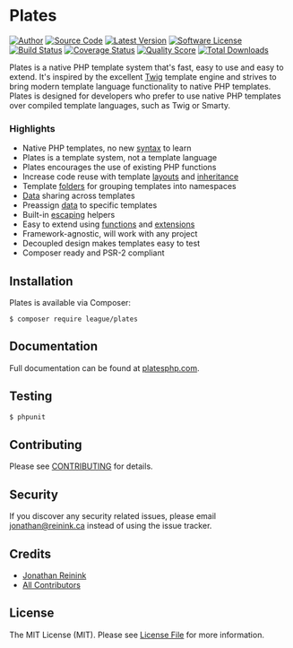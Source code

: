 Plates
======

[![Author](http://img.shields.io/badge/author-@reinink-blue.svg?style=flat-square)](https://twitter.com/reinink)
[![Source Code](http://img.shields.io/badge/source-league/plates-blue.svg?style=flat-square)](https://github.com/thephpleague/plates)
[![Latest Version](https://img.shields.io/github/release/thephpleague/plates.svg?style=flat-square)](https://github.com/thephpleague/plates/releases)
[![Software License](https://img.shields.io/badge/license-MIT-brightgreen.svg?style=flat-square)](LICENSE.md)
[![Build Status](https://img.shields.io/travis/thephpleague/plates/master.svg?style=flat-square)](https://travis-ci.org/thephpleague/plates)
[![Coverage Status](https://img.shields.io/scrutinizer/coverage/g/thephpleague/plates.svg?style=flat-square)](https://scrutinizer-ci.com/g/thephpleague/plates/code-structure)
[![Quality Score](https://img.shields.io/scrutinizer/g/thephpleague/plates.svg?style=flat-square)](https://scrutinizer-ci.com/g/thephpleague/plates)
[![Total Downloads](https://img.shields.io/packagist/dt/league/plates.svg?style=flat-square)](https://packagist.org/packages/league/plates)

Plates is a native PHP template system that's fast, easy to use and easy to extend. It's inspired by the excellent [Twig](http://twig.sensiolabs.org/) template engine and strives to bring modern template language functionality to native PHP templates. Plates is designed for developers who prefer to use native PHP templates over compiled template languages, such as Twig or Smarty.

### Highlights

- Native PHP templates, no new [syntax](http://platesphp.com/templates/syntax/) to learn
- Plates is a template system, not a template language
- Plates encourages the use of existing PHP functions
- Increase code reuse with template [layouts](http://platesphp.com/templates/layouts/) and [inheritance](http://platesphp.com/templates/inheritance/)
- Template [folders](http://platesphp.com/engine/folders/) for grouping templates into namespaces
- [Data](http://platesphp.com/templates/data/#preassigned-and-shared-data) sharing across templates
- Preassign [data](http://platesphp.com/templates/data/#preassigned-and-shared-data) to specific templates
- Built-in [escaping](http://platesphp.com/templates/escaping/) helpers
- Easy to extend using [functions](http://platesphp.com/engine/functions/) and [extensions](http://platesphp.com/engine/extensions/)
- Framework-agnostic, will work with any project
- Decoupled design makes templates easy to test
- Composer ready and PSR-2 compliant

## Installation

Plates is available via Composer:

```
$ composer require league/plates
```

## Documentation

Full documentation can be found at [platesphp.com](http://platesphp.com/).

## Testing

```bash
$ phpunit
```

## Contributing

Please see [CONTRIBUTING](https://github.com/thephpleague/plates/blob/master/CONTRIBUTING.md) for details.

## Security

If you discover any security related issues, please email jonathan@reinink.ca instead of using the issue tracker.

## Credits

- [Jonathan Reinink](https://github.com/reinink)
- [All Contributors](https://github.com/thephpleague/plates/contributors)

## License

The MIT License (MIT). Please see [License File](https://github.com/thephpleague/plates/blob/master/LICENSE) for more information.
